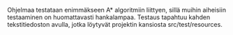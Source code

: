 Ohjelmaa testataan enimmäkseen A* algoritmiin liittyen, sillä muihin aiheisiin testaaminen on huomattavasti hankalampaa. Testaus tapahtuu kahden tekstitiedoston avulla, jotka löytyvät projektin kansiosta src/test/resources. 
